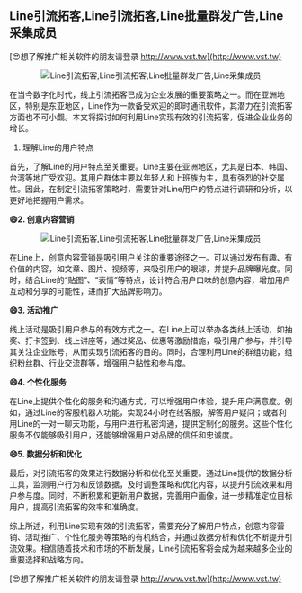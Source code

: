 ## **Line引流拓客,Line引流拓客,Line批量群发广告,Line采集成员**

[😍想了解推广相关软件的朋友请登录 http://www.vst.tw](http://www.vst.tw)

 <center><img src="https://vst.tw/MP4/tuiguang/png/1.png" alt="Line引流拓客,Line引流拓客,Line批量群发广告,Line采集成员"></center>

在当今数字化时代，线上引流拓客已成为企业发展的重要策略之一。而在亚洲地区，特别是东亚地区，Line作为一款备受欢迎的即时通讯软件，其潜力在引流拓客方面也不可小觑。本文将探讨如何利用Line实现有效的引流拓客，促进企业业务的增长。

1. 理解Line的用户特点

首先，了解Line的用户特点至关重要。Line主要在亚洲地区，尤其是日本、韩国、台湾等地广受欢迎。其用户群体主要以年轻人和上班族为主，具有强烈的社交属性。因此，在制定引流拓客策略时，需要针对Line用户的特点进行调研和分析，以更好地把握用户需求。

**😄2. 创意内容营销**

 <center><img src="https://vst.tw/MP4/tuiguang/png/4.png" alt="Line引流拓客,Line引流拓客,Line批量群发广告,Line采集成员"></center>

在Line上，创意内容营销是吸引用户关注的重要途径之一。可以通过发布有趣、有价值的内容，如文章、图片、视频等，来吸引用户的眼球，并提升品牌曝光度。同时，结合Line的“贴图”、“表情”等特点，设计符合用户口味的创意内容，增加用户互动和分享的可能性，进而扩大品牌影响力。

**😄3. 活动推广**

线上活动是吸引用户参与的有效方式之一。在Line上可以举办各类线上活动，如抽奖、打卡签到、线上讲座等，通过奖品、优惠等激励措施，吸引用户参与，并引导其关注企业账号，从而实现引流拓客的目的。同时，合理利用Line的群组功能，组织粉丝群、行业交流群等，增强用户黏性和参与度。

**😄4. 个性化服务**

在Line上提供个性化的服务和沟通方式，可以增强用户体验，提升用户满意度。例如，通过Line的客服机器人功能，实现24小时在线客服，解答用户疑问；或者利用Line的一对一聊天功能，与用户进行私密沟通，提供定制化的服务。这些个性化服务不仅能够吸引用户，还能够增强用户对品牌的信任和忠诚度。

**😄5. 数据分析和优化**

最后，对引流拓客的效果进行数据分析和优化至关重要。通过Line提供的数据分析工具，监测用户行为和反馈数据，及时调整策略和优化内容，以提升引流效果和用户参与度。同时，不断积累和更新用户数据，完善用户画像，进一步精准定位目标用户，提高引流拓客的效率和准确度。

综上所述，利用Line实现有效的引流拓客，需要充分了解用户特点，创意内容营销、活动推广、个性化服务等策略的有机结合，并通过数据分析和优化不断提升引流效果。相信随着技术和市场的不断发展，Line引流拓客将会成为越来越多企业的重要选择和战略方向。

[😍想了解推广相关软件的朋友请登录 http://www.vst.tw](http://www.vst.tw)



